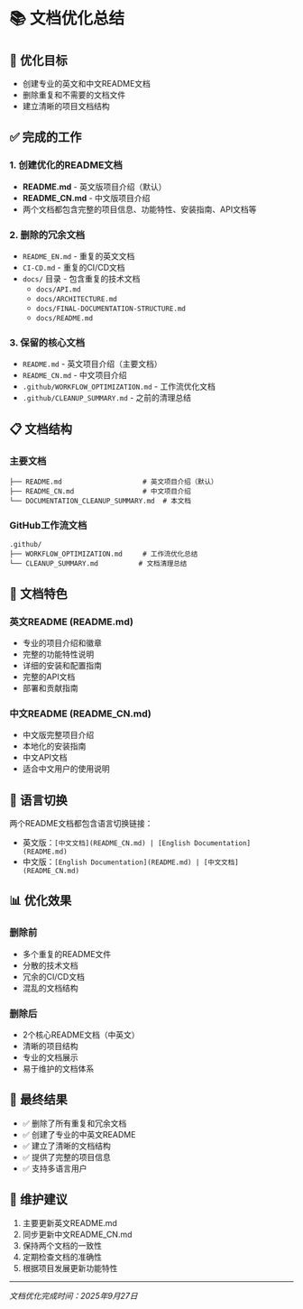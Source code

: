# 📚 文档优化总结

## 🎯 优化目标
- 创建专业的英文和中文README文档
- 删除重复和不需要的文档文件
- 建立清晰的项目文档结构

## ✅ 完成的工作

### 1. 创建优化的README文档
- **README.md** - 英文版项目介绍（默认）
- **README_CN.md** - 中文版项目介绍
- 两个文档都包含完整的项目信息、功能特性、安装指南、API文档等

### 2. 删除的冗余文档
- `README_EN.md` - 重复的英文文档
- `CI-CD.md` - 重复的CI/CD文档
- `docs/` 目录 - 包含重复的技术文档
  - `docs/API.md`
  - `docs/ARCHITECTURE.md`
  - `docs/FINAL-DOCUMENTATION-STRUCTURE.md`
  - `docs/README.md`

### 3. 保留的核心文档
- `README.md` - 英文项目介绍（主要文档）
- `README_CN.md` - 中文项目介绍
- `.github/WORKFLOW_OPTIMIZATION.md` - 工作流优化文档
- `.github/CLEANUP_SUMMARY.md` - 之前的清理总结

## 📋 文档结构

### 主要文档
```
├── README.md                    # 英文项目介绍（默认）
├── README_CN.md                 # 中文项目介绍
└── DOCUMENTATION_CLEANUP_SUMMARY.md  # 本文档
```

### GitHub工作流文档
```
.github/
├── WORKFLOW_OPTIMIZATION.md     # 工作流优化总结
└── CLEANUP_SUMMARY.md          # 文档清理总结
```

## 🌟 文档特色

### 英文README (README.md)
- 专业的项目介绍和徽章
- 完整的功能特性说明
- 详细的安装和配置指南
- 完整的API文档
- 部署和贡献指南

### 中文README (README_CN.md)
- 中文版完整项目介绍
- 本地化的安装指南
- 中文API文档
- 适合中文用户的使用说明

## 🔗 语言切换
两个README文档都包含语言切换链接：
- 英文版：`[中文文档](README_CN.md) | [English Documentation](README.md)`
- 中文版：`[English Documentation](README.md) | [中文文档](README_CN.md)`

## 📊 优化效果

### 删除前
- 多个重复的README文件
- 分散的技术文档
- 冗余的CI/CD文档
- 混乱的文档结构

### 删除后
- 2个核心README文档（中英文）
- 清晰的项目结构
- 专业的文档展示
- 易于维护的文档体系

## 🎉 最终结果
- ✅ 删除了所有重复和冗余文档
- ✅ 创建了专业的中英文README
- ✅ 建立了清晰的文档结构
- ✅ 提供了完整的项目信息
- ✅ 支持多语言用户

## 📝 维护建议
1. 主要更新英文README.md
2. 同步更新中文README_CN.md
3. 保持两个文档的一致性
4. 定期检查文档的准确性
5. 根据项目发展更新功能特性

---
*文档优化完成时间：2025年9月27日*
